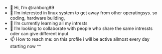 - 👋 Hi, I’m @rahborg89
- 👀 I’m interested in linux system to get away from other operatingsys. so coding,  hardware building, 
- 🌱 I’m currently learning all my intrests
- 💞️ I’m looking to collaborate with people who share the same intressts oder can give different input
- 📫 How to reach me: on this profile i will be active allmost every day starting now ^^

<!---
rahborg89/rahborg89 is a ✨ special ✨ repository because its `README.md` (this file) appears on your GitHub profile.
You can click the Preview link to take a look at your changes.
--->
